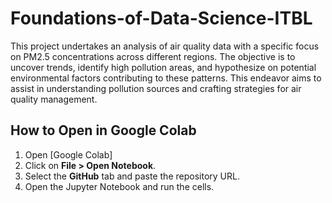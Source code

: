 # Foundations-of-Data-Science-ITBL

This project undertakes an analysis of air quality data with a specific focus on PM2.5 concentrations across different regions. The objective is to uncover trends, identify high pollution areas, and hypothesize on potential environmental factors contributing to these patterns. This endeavor aims to assist in understanding pollution sources and crafting strategies for air quality management.


## How to Open in Google Colab

1. Open [Google Colab]
2. Click on **File > Open Notebook**.
3. Select the **GitHub** tab and paste the repository URL.
4. Open the Jupyter Notebook and run the cells.

